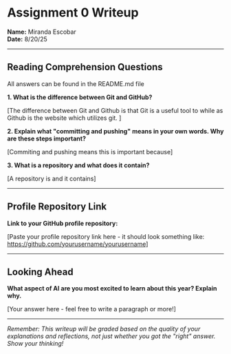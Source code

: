 # Assignment 0 Writeup

**Name:** Miranda Escobar  
**Date:** 8/20/25

---

## Reading Comprehension Questions
All answers can be found in the README.md file

**1. What is the difference between Git and GitHub?**

[The difference between Git and Github is that Git is a useful tool to while as Github is the website which utilizes git. ]

**2. Explain what "committing and pushing" means in your own words. Why are these steps important?**

[Commiting and pushing means this is important because]

**3. What is a repository and what does it contain?**

[A repository is and it contains]

---

## Profile Repository Link

**Link to your GitHub profile repository:** 

[Paste your profile repository link here - it should look something like: https://github.com/yourusername/yourusername]

---

## Looking Ahead

**What aspect of AI are you most excited to learn about this year? Explain why.**

[Your answer here - feel free to write a paragraph or more!]

---

*Remember: This writeup will be graded based on the quality of your explanations and reflections, not just whether you got the "right" answer. Show your thinking!*
